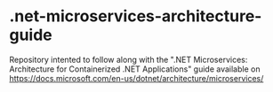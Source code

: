 # .net-microservices-architecture-guide
Repository intented to follow along with the ".NET Microservices: Architecture for Containerized .NET Applications" guide available on https://docs.microsoft.com/en-us/dotnet/architecture/microservices/
